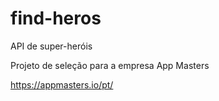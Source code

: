 # find-heros
API de super-heróis

Projeto de seleção para a empresa App Masters

https://appmasters.io/pt/


